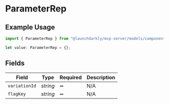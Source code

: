 # ParameterRep

## Example Usage

```typescript
import { ParameterRep } from "@launchdarkly/mcp-server/models/components";

let value: ParameterRep = {};
```

## Fields

| Field              | Type               | Required           | Description        |
| ------------------ | ------------------ | ------------------ | ------------------ |
| `variationId`      | *string*           | :heavy_minus_sign: | N/A                |
| `flagKey`          | *string*           | :heavy_minus_sign: | N/A                |